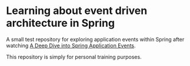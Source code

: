 # Learning about event driven architecture in Spring

A small test repository for exploring application events within Spring after watching [A Deep Dive into Spring Application Events](https://youtu.be/4oBqCtdRIYo). 

This repository is simply for personal training purposes.
